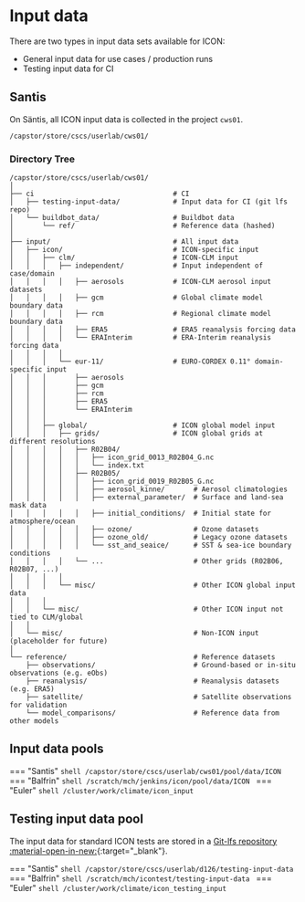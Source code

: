 # Input data

There are two types in input data sets available for ICON:

- General input data for use cases / production runs
- Testing input data for CI

## Santis 

On Säntis, all ICON input data is collected in the project `cws01`.

```shell
/capstor/store/cscs/userlab/cws01/
```

### Directory Tree

```
/capstor/store/cscs/userlab/cws01/
│
├── ci                                  # CI 
│   ├── testing-input-data/             # Input data for CI (git lfs repo)
│   └── buildbot_data/                  # Buildbot data
│       └── ref/                        # Reference data (hashed)
│
├── input/                              # All input data
│   ├── icon/                           # ICON-specific input
│   │   ├── clm/                        # ICON-CLM input
│   │   │   ├── independent/            # Input independent of case/domain
│   │   │   │   ├── aerosols            # ICON-CLM aerosol input datasets
│   │   │   │   ├── gcm                 # Global climate model boundary data
│   │   │   │   ├── rcm                 # Regional climate model boundary data
│   │   │   │   ├── ERA5                # ERA5 reanalysis forcing data
│   │   │   │   └── ERAInterim          # ERA-Interim reanalysis forcing data
│   │   │   │
│   │   │   └── eur-11/                 # EURO-CORDEX 0.11° domain-specific input
│   │   │       ├── aerosols
│   │   │       ├── gcm
│   │   │       ├── rcm
│   │   │       ├── ERA5
│   │   │       └── ERAInterim
│   │   │
│   │   ├── global/                     # ICON global model input
│   │   │   ├── grids/                  # ICON global grids at different resolutions
│   │   │   │   ├── R02B04/
│   │   │   │   │   ├── icon_grid_0013_R02B04_G.nc
│   │   │   │   │   └── index.txt
│   │   │   │   ├── R02B05/
│   │   │   │   │   ├── icon_grid_0019_R02B05_G.nc
│   │   │   │   │   ├── aerosol_kinne/       # Aerosol climatologies
│   │   │   │   │   ├── external_parameter/  # Surface and land-sea mask data
│   │   │   │   │   ├── initial_conditions/  # Initial state for atmosphere/ocean
│   │   │   │   │   ├── ozone/               # Ozone datasets
│   │   │   │   │   ├── ozone_old/           # Legacy ozone datasets
│   │   │   │   │   └── sst_and_seaice/      # SST & sea-ice boundary conditions
│   │   │   │   └── ...                      # Other grids (R02B06, R02B07, ...)
│   │   │   │
│   │   │   └── misc/                        # Other ICON global input data
│   │   │
│   │   └── misc/                            # Other ICON input not tied to CLM/global
│   │
│   └── misc/                                # Non-ICON input (placeholder for future)
│
└── reference/                               # Reference datasets
    ├── observations/                        # Ground-based or in-situ observations (e.g. eObs)
    ├── reanalysis/                          # Reanalysis datasets (e.g. ERA5)
    ├── satellite/                           # Satellite observations for validation
    └── model_comparisons/                   # Reference data from other models
```


## Input data pools

=== "Santis"
    ```shell
    /capstor/store/cscs/userlab/cws01/pool/data/ICON
    ```  
=== "Balfrin"
    ```shell
    /scratch/mch/jenkins/icon/pool/data/ICON
    ```
=== "Euler"
    ```shell
    /cluster/work/climate/icon_input
    ```    

## Testing input data pool

The input data for standard ICON tests are stored in a [Git-lfs repository :material-open-in-new:](https://gitlab.dkrz.de/icon/testing-input-data){:target="_blank"}.

=== "Santis"
    ```shell
     /capstor/store/cscs/userlab/d126/testing-input-data
    ```  
=== "Balfrin"
    ```shell
    /scratch/mch/icontest/testing-input-data
    ```
=== "Euler"
    ```shell
    /cluster/work/climate/icon_testing_input
    ```
